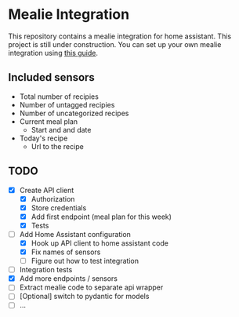 # Mealie Integration
This repository contains a mealie integration for home assistant. This project is still under construction. You can set up your own mealie integration using [this guide](https://hay-kot.github.io/mealie/documentation/getting-started/introduction/).

## Included sensors
* Total number of recipies
* Number of untagged recipies
* Number of uncategorized recipes
* Current meal plan
  * Start and and date
* Today's recipe
  * Url to the recipe

## TODO
* [x] Create API client
  * [x] Authorization
  * [x] Store credentials
  * [x] Add first endpoint (meal plan for this week)
  * [x] Tests
* [ ] Add Home Assistant configuration
  * [x] Hook up API client to home assistant code
  * [x] Fix names of sensors
  * [ ] Figure out how to test integration
* [ ] Integration tests
* [x] Add more endpoints / sensors
* [ ] Extract mealie code to separate api wrapper
* [ ] [Optional] switch to pydantic for models
* [ ] ...
